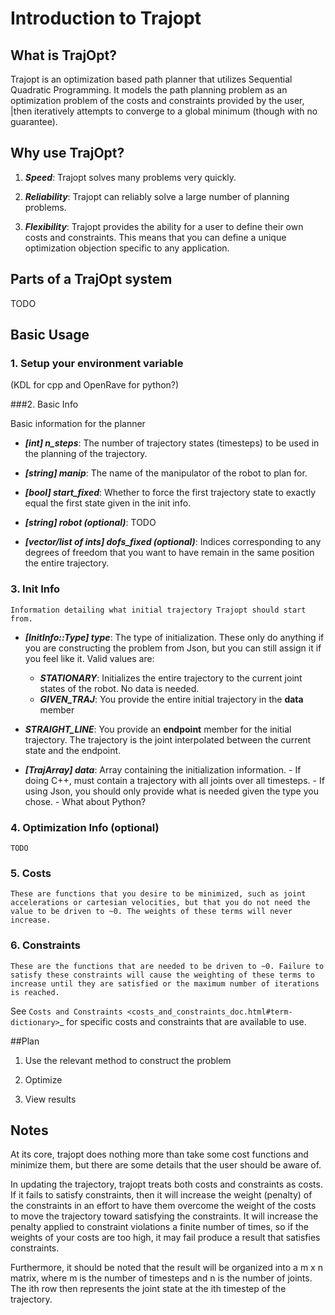 # Introduction to Trajopt
## What is TrajOpt?
Trajopt is an optimization based path planner that utilizes Sequential Quadratic Programming. It models the path planning problem as an optimization problem of the costs and constraints provided by the user, |then iteratively attempts to converge to a global minimum (though with no guarantee).


## Why use TrajOpt?

1. ***Speed***: Trajopt solves many problems very quickly.

2. ***Reliability***: Trajopt can reliably solve a large number of planning problems.
3. ***Flexibility***: Trajopt provides the ability for a user to define their own costs and constraints. This means that you can define a unique optimization objection specific to any application.

## Parts of a TrajOpt system
TODO
## Basic Usage

### 1. Setup your environment variable
(KDL for cpp and OpenRave for python?)

###2. Basic Info

Basic information for the planner

* ***[int] n_steps***:
        The number of trajectory states (timesteps) to be used in the planning of the trajectory.

* ***[string] manip***:
        The name of the manipulator of the robot to plan for.
        
* ***[bool] start_fixed***:
        Whether to force the first trajectory state to exactly equal the first state given in the init info.
        
* ***[string] robot (optional)***:
        TODO
* ***[vector/list of ints] dofs_fixed (optional)***:
        Indices corresponding to any degrees of freedom that you want to have remain in the same position the entire trajectory.

### 3. Init Info

    Information detailing what initial trajectory Trajopt should start from.

* ***[InitInfo::Type] type***:
        The type of initialization. These only do anything if you are constructing the problem from Json, but you can still assign it if you feel like it. Valid values are:
        
    * ***STATIONARY***: Initializes the entire trajectory to the current joint states of the robot. No data is needed.
    * ***GIVEN_TRAJ***:
        You provide the entire initial trajectory in the **data** member
*    ***STRAIGHT_LINE***:
        You provide an **endpoint** member for the initial trajectory. The trajectory is the joint interpolated between the current state and the endpoint.

* ***[TrajArray] data***:
        Array containing the initialization information.
            - If doing C++, must contain a trajectory with all joints over all timesteps.
            - If using Json, you should only provide what is needed given the type you chose.
            - What about Python?

### 4. Optimization Info (optional)

    TODO

### 5. Costs

    These are functions that you desire to be minimized, such as joint accelerations or cartesian velocities, but that you do not need the value to be driven to ~0. The weights of these terms will never increase.

### 6. Constraints

    These are the functions that are needed to be driven to ~0. Failure to satisfy these constraints will cause the weighting of these terms to increase until they are satisfied or the maximum number of iterations is reached.
    
See `Costs and Constraints <costs_and_constraints_doc.html#term-dictionary>`_ for specific costs and constraints that are available to use.

##Plan


1. Use the relevant method to construct the problem

2. Optimize

3. View results

Notes
-----

At its core, trajopt does nothing more than take some cost functions and minimize them, but there are some details that the user should be aware of.

In updating the trajectory, trajopt treats both costs and constraints as costs. If it fails to satisfy constraints, then it will increase the weight (penalty) of the constraints in an effort to have them overcome the weight of the costs to move the trajectory toward satisfying the constraints. It will increase the penalty applied to constraint violations a finite number of times, so if the weights of your costs are too high, it may fail produce a result that satisfies constraints.

Furthermore, it should be noted that the result will be organized into a m x n matrix, where m is the number of timesteps and n is the number of joints. The ith row then represents the joint state at the ith timestep of the trajectory.






